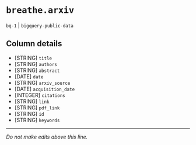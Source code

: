 # `breathe.arxiv`
`bq-1` | `bigquery-public-data`

## Column details
* [STRING]    `title`
* [STRING]    `authors`
* [STRING]    `abstract`
* [DATE]      `date`
* [STRING]    `arxiv_source`
* [DATE]      `acquisition_date`
* [INTEGER]   `citations`
* [STRING]    `link`
* [STRING]    `pdf_link`
* [STRING]    `id`
* [STRING]    `keywords`

-------------------------------------------------------------------------------
*Do not make edits above this line.*
